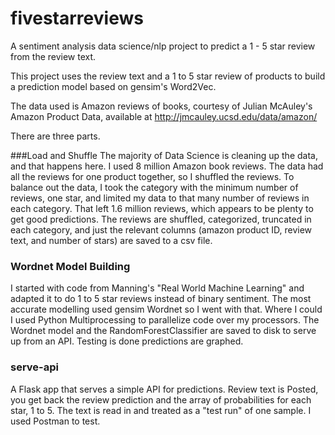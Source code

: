 # fivestarreviews
A sentiment analysis data science/nlp project to predict a 1 - 5 star review from the review text.

This project uses the review text and a 1 to 5 star review of products to build a prediction model based on gensim's Word2Vec.

The data used is Amazon reviews of books, courtesy of Julian McAuley's Amazon Product Data, available at http://jmcauley.ucsd.edu/data/amazon/

There are three parts.

###Load and Shuffle
The majority of Data Science is cleaning up the data, and that happens here. I used 8 million Amazon book reviews. The data had all the reviews for one product together, so I shuffled the reviews. To balance out the data, I took the category with the minimum number of reviews, one star, and limited my data to that many number of reviews in each category. That left 1.6 million reviews, which appears to be plenty to get good predictions. The reviews are shuffled, categorized, truncated in each category, and just the relevant columns (amazon product ID, review text, and number of stars) are saved to a csv file.

### Wordnet Model Building
I started with code from Manning's "Real World Machine Learning" and adapted it to do 1 to 5 star reviews instead of binary sentiment. The most accurate modelling used gensim Wordnet so I went with that. Where I could I used Python Multiprocessing to parallelize code over my processors. The Wordnet model and the RandomForestClassifier are saved to disk to serve up from an API. Testing is done predictions are graphed.

### serve-api
A Flask app that serves a simple API for predictions. Review text is Posted, you get back the review prediction and the array of probabilities for each star, 1 to 5.
The text is read in and treated as a "test run" of one sample. I used Postman to test.